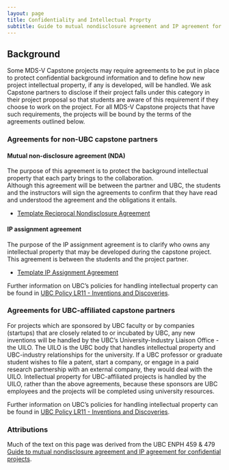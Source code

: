 ```yaml
---
layout: page
title: Confidentiality and Intellectual Proprty
subtitle: Guide to mutual nondisclosure agreement and IP agreement for confidential projects
---
```



## Background
Some MDS-V Capstone projects may require agreements to be put in place 
to protect confidential background information and to define how new project intellectual property, 
if any is developed, will be handled.
We ask Capstone partners to disclose if their project falls under this category in their project proposal
so that students are aware of this requirement if they choose to work on the project.
For all MDS-V Capstone projects that have such requirements, 
the projects will be bound by the terms of the agreements outlined below.

### Agreements for non-UBC capstone partners

#### Mutual non-disclosure agreement (NDA)

The purpose of this agreement is to protect the background intellectual property that each party brings to the collaboration.  
Although this agreement will be between the partner and UBC, 
the students and the instructors will sign the agreements to confirm that they have read and understood the agreement 
and the obligations it entails.

- [Template Reciprocal Nondisclosure Agreement](template-ubc-nda.pdf)
  
  

#### IP assignment agreement

The purpose of the IP assignment agreement is to clarify who owns any intellectual property 
that may be developed during the capstone project. 
This agreement is between the students and the project partner.

- [Template IP Assignment Agreement](template-ubc-ip-assignment.pdf)

Further information on UBC’s policies for handling intellectual property can be found in 
[UBC Policy LR11 - Inventions and Discoveries](https://universitycounsel-2015.sites.olt.ubc.ca/files/2019/08/Inventions-Policy_LR11.pdf).

### Agreements for UBC-affiliated capstone partners

For projects which are sponsored by UBC faculty or by companies (startups) that are closely related to or incubated by UBC,
any new inventions will be handled by the UBC’s University-Industry Liaison Office - the UILO.
The UILO is the UBC body that handles intellectual property and UBC-industry relationships for the university.
If a UBC professor or graduate student wishes to file a patent, start a company, 
or engage in a paid research partnership with an external company, they would deal with the UILO.
Intellectual property for UBC-affiliated projects is handled by the UILO, rather than the above agreements, 
because these sponsors are UBC employees and the projects will be completed using university resources.

Further information on UBC’s policies for handling intellectual property can be found in
[UBC Policy LR11 - Inventions and Discoveries](https://universitycounsel-2015.sites.olt.ubc.ca/files/2019/08/Inventions-Policy_LR11.pdf).

### Attributions

Much of the text on this page was derived from the UBC ENPH 459 & 479 [Guide to mutual nondisclosure agreement and IP agreement for confidential projects](https://projectlab.engphys.ubc.ca/enph-459/guide-to-mutual-nondisclosure-agreement-and-ip-agreement-for-confidential-projects/).
